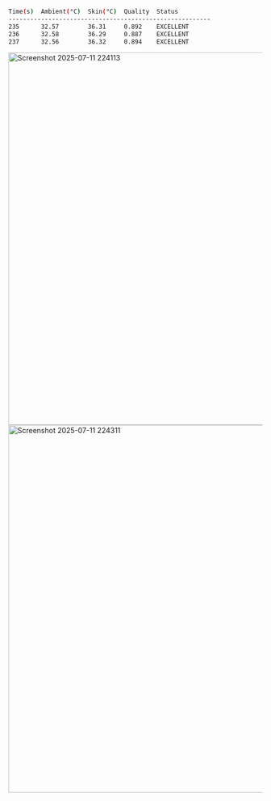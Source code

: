 ```bash
Time(s)  Ambient(°C)  Skin(°C)  Quality  Status
--------------------------------------------------------
235      32.57        36.31     0.892    EXCELLENT
236      32.58        36.29     0.887    EXCELLENT
237      32.56        36.32     0.894    EXCELLENT
```

<img width="644" height="739" alt="Screenshot 2025-07-11 224113" src="https://github.com/user-attachments/assets/327d4bcf-9226-4f23-bc24-deb85fdfd660" />

<img width="628" height="729" alt="Screenshot 2025-07-11 224311" src="https://github.com/user-attachments/assets/aae7a939-7940-4b35-9a12-c89816e2999b" />
